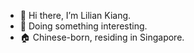 - 👋 Hi there, I’m Lilian Kiang.
- 🌱 Doing something interesting.
- 🏠 Chinese-born, residing in Singapore.

<!---
JLraining/JLraining is a ✨ special ✨ repository because its `README.md` (this file) appears on your GitHub profile.
You can click the Preview link to take a look at your changes.
--->
